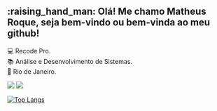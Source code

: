 <h2> :raising_hand_man: Olá! Me chamo Matheus Roque, seja bem-vindo ou bem-vinda ao meu github! </h2>


<span>:computer: Recode Pro.</span>
<br>
<span>:books: Análise e Desenvolvimento de Sistemas.</span>
<br>
<span>:pushpin: Rio de Janeiro.</span>


<a href="https://www.linkedin.com/in/matheus-roque-/" target="_blank"><img src="https://img.shields.io/badge/LinkedIn-0077B5?style=for-the-badge&logo=linkedin&logoColor=white"/></a>
<a href="https://www.instagram.com/matthroque/" target="_blank"><img src="https://img.shields.io/badge/Instagram-E4405F?style=for-the-badge&logo=instagram&logoColor=white"/></a>





[![Top Langs](https://github-readme-stats.vercel.app/api/top-langs/?username=mathroque&layout=compact&theme=dark)](https://github.com/anuraghazra/github-readme-stats)
